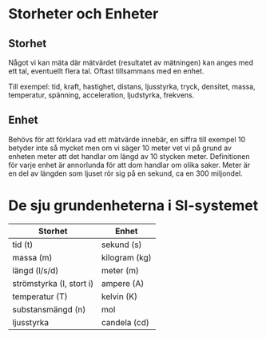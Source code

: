 # Storheter och Enheter
## Storhet

Något vi kan mäta där mätvärdet (resultatet av mätningen) kan anges med ett tal, eventuellt flera tal. Oftast tillsammans med en enhet.

Till exempel: tid, kraft, hastighet, distans, ljusstyrka, tryck, densitet, massa, temperatur, spänning, acceleration, ljudstyrka, frekvens.

## Enhet

Behövs för att förklara vad ett mätvärde innebär, en siffra till exempel 10 betyder inte så mycket men om vi säger 10 meter vet vi på grund av enheten meter att det handlar om längd av 10 stycken meter. Definitionen för varje enhet är annorlunda för att dom handlar om olika saker. Meter är en del av längden som ljuset rör sig på en sekund, ca en 300 miljondel.

# De sju grundenheterna i SI-systemet

| Storhet | Enhet |
| --- | --- |
| tid (t) | sekund (s) |
| massa (m) | kilogram (kg) |
| längd (l/s/d) | meter (m) |
| strömstyrka (I, stort i) | ampere (A) |
| temperatur (T) | kelvin (K) |
| substansmängd (n) | mol |
| ljusstyrka | candela (cd) |